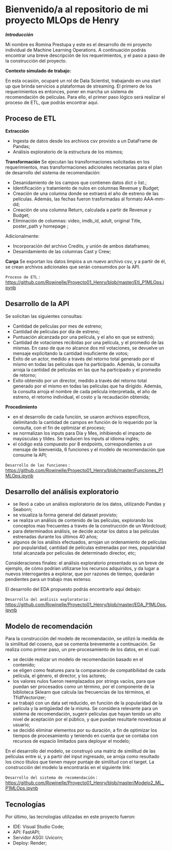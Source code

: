 # Bienvenido/a al repositorio de mi proyecto MLOps de Henry


***Introducción***

Mi nombre es Romina Prestupa y este es el desarrollo de mi proyecto individual de Machine Learning Operations. A continuación podrás encontrar una breve descripción de los requerimientos, y el paso a paso de la construcción del proyecto.



**Contexto simulado de trabajo:**

En esta ocasión, ocuparé un rol de Data Scientist, trabajando en una start up que brinda servicios a  plataformas de streaming. El primero de los requerimientos es entonces, poner en marcha un sistema de recomendación de películas. 
Para ello, el primer paso lógico será realizar el proceso de ETL, que podrás encontrar aquí.



Proceso de ETL
-------------
**Extracción**
- Ingesta de datos desde los archivos csv provisto a un DataFrame de Pandas;
- Análisis exploratorio de la estructura de los mismos;

**Transformación**
Se ejecutan las transformaciones solicitadas en los requerimientos, mas transformaciones adicionales necesarias para el plan de desarrollo del sistema de recomendación:
- Desanidamiento de los campos que contienen datos dict o list.;
- Identificación y tratamiento de nulos en columnas Revenue y Budget;
- Creación de una columna donde se extraerá el año de estreno de las películas. Además, las fechas fueron trasformadas al formato AAA-mm-dd;
- Creación de una columna Return, calculada a partir de Revenue y Budget;
- Eliminación de columnas: video, imdb_id, adult, original Title, poster_path y homepage ;

Adicionalmente:
- Incorporación del archivo Credits, y unión de ambos dataframes;
- Desanidamiento de las columnas Cast y Crew;

**Carga**
Se exportan los datos limpios a un nuevo archivo csv, y a partir de él, se crean archivos adicionales que serán consumidos por la API.

`Proceso de ETL` : <https://github.com/Rowinelle/Proyecto01_Henry/blob/master/Etl_P1MLOps.ipynb>




Desarrollo de la API
-------------
Se solicitan las siguientes consultas:
- Cantidad de películas por mes de estreno;
- Cantidad de películas por día de estreno;
- Puntuación alcanzada por una película, y el año en que se estrenó;
- Cantidad de votaciones recibidas por una película, y el promedio de las mismas. En caso de que no alcance dos mil votaciones, se devuelve un mensaje explicitando la cantidad insuficiente de votos;
- Exito de un actor, medido a través del retorno total generado por el mismo en todas las películas que ha participado. Además, la consulta arroja la cantidad de películas en las que ha participado y el promedio de retorno;
- Exito obtenido por un director, medido a través del retorno total generado por el mismo en todas las películas que ha dirigido. Además, la consulta arroja el nombre de cada película interpretada, el  año de estreno, el retorno individual, el costo y la recaudación obtenida;

**Procedimiento**
- en el desarrollo de cada función, se usaron archivos específicos, delimitando la cantidad de campos en función de lo requerido por la consulta, con el fin de optimizar el proceso;
- se normalizan los inputs para Día y Mes, inhibiendo el impacto de mayúsculas y tildes. Se traducen los inputs al  idioma inglés;
- el código está compuesto por 8 endpoints, correspondientes a un mensaje de bienvenida, 6 funciones y el modelo de recomendación que consume la API;


`Desarrollo de las funciones` : <https://github.com/Rowinelle/Proyecto01_Henry/blob/master/Funciones_P1MLOps.ipynb>




Desarrollo del análisis exploratorio
-------------
- se llevó a cabo un análisis exploratorio de los datos, utilizando Pandas y Seaborn;
- se visualiza la forma general del dataset provisto;
- se realiza un análisis de contenido de las películas, explorando los conceptos mas frecuentes a través de la construcción de un Wordcloud; 
- para determinados análisis, se decide acotar los datos a las películas estrenadas durante los últimos 40 años; 
- algunos de los análisis efectuados, arrojan un ordenamiento de películas por popularidad, cantidad de películas estrenadas por mes, popularidad total alcanzada por películas de determinado director, etc; 

Consideraciones finales: el análisis exploratorio presentado es un breve de ejemplo, de cómo podrían utilizarse los recursos adquiridos, y da lugar a nuevos interrogantes a explorar, que por razones de tiempo, quedarán pendientes para un trabajo mas extenso.

El desarrollo del EDA propuesto podrás encontrarlo aquí debajo:

`Desarrollo del análisis exploratorio` : <https://github.com/Rowinelle/Proyecto01_Henry/blob/master/EDA_P1MLOps.ipynb>




Modelo de recomendación
-------------
Para la construcción del modelo de recomendación, se utilizó la medida de la similitud del coseno, que se comenta brevemente a continuación. 
Se realiza como primer paso, un pre-procesamiento de los datos, en el cual:
- se decide realizar un modelo de recomendación basado en el contenido;
- se eligen como features para la comparación de compatibilidad de cada película, el género, el director, y los actores;
- los valores nulos fueron reemplazados por strings vacíos, para que puedan ser procesados como un término, por el componente de la biblioteca Sklearn que calcula las frecuencias de los términos, el TfidfVectorizer; 
- se trabajó con un data set reducido, en función de la popularidad de la película y la antigüedad de la misma. Se considera relevante para un sistema de recomendación, sugerir películas que hayan tenido un alto nivel de aceptación por el público, y que puedan resultarle novedosas al usuario;
- se decidió eliminar elementos por su duración, a fin de optimizar los tiempos de procesamiento y teniendo en cuenta que se contaba con recursos de espacio limitados para deployar el modelo; 

En el desarrollo del modelo, se construyó una matriz de similitud de las películas entre sí, y a partir del input ingresado, se arroja como resultado los cinco títulos que tienen mayor puntaje de similitud con el target.
La construcción del modelo la encontrarás en el siguiente link:

`Desarrollo del sistema de recomendación` : <https://github.com/Rowinelle/Proyecto01_Henry/blob/master/Modelo2_ML_P1MLOps.ipynb>



Tecnologías
-------------
Por último, las tecnologías utilizadas en este proyecto fueron:
- IDE: Visual Studio Code;
- API: FastAPI;
- Servidor ASGI: Uvicorn;
- Deploy: Render;